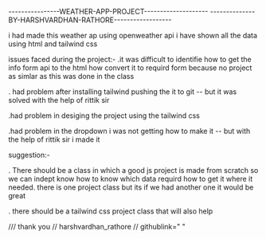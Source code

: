 ----------------WEATHER-APP-PROJECT--------------------
--------------BY-HARSHVARDHAN-RATHORE------------------

i had made this weather ap using openweather api i have shown all the data using html and tailwind css 



issues faced during the project:-
.it was difficult to identifie how to get the info form api to the html how convert it to requird form because no project as simlar as this was done in the class

. had problem after installing tailwind  pushing the it to git  -- but it was solved with the help of rittik sir

.had problem in desiging the project using the tailwind css 

.had problem in the dropdown i was not getting how to make it  -- but with the help of rittik sir i made it 



suggestion:-

. There should be a class in which a good js project is made from scratch so we can indept know how to know which data requird how to get it where it needed. there is one project class but its if we had another one it would be great 

. there should be a tailwind css project  class that will also help 



/// thank you
//  harshvardhan_rathore
// githublink=" "